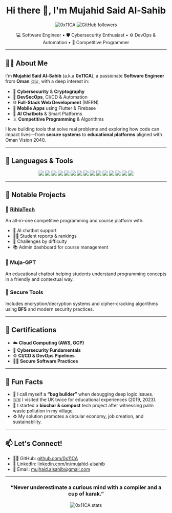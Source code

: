 <h1 align="center">Hi there 👋, I'm Mujahid Said Al-Sahib</h1>

<p align="center">
  <img src="https://komarev.com/ghpvc/?username=0x11CA&label=Profile%20views&color=0e75b6&style=flat" alt="0x11CA" />
  <img src="https://img.shields.io/github/followers/0x11CA?label=Follow&style=social" alt="GitHub followers">
</p>

<p align="center">
  💻 Software Engineer • 🛡️ Cybersecurity Enthusiast • ⚙️ DevOps & Automation • 🧠 Competitive Programmer  
</p>

---

## 🧑‍💼 About Me

I'm **Mujahid Said Al-Sahib** (a.k.a **0x11CA**), a passionate **Software Engineer** from **Oman** 🇴🇲, with a deep interest in:

- 🔐 **Cybersecurity** & **Cryptography**
- 🧪 **DevSecOps**, CI/CD & Automation
- 🌐 **Full-Stack Web Development** (MERN)
- 📱 **Mobile Apps** using Flutter & Firebase
- 🤖 **AI Chatbots** & Smart Platforms
- ⚔️ **Competitive Programming** & Algorithms

I love building tools that solve real problems and exploring how code can impact lives—from **secure systems** to **educational platforms** aligned with Oman Vision 2040.

---

## 🔧 Languages & Tools

<p align="center">
  <img src="https://img.shields.io/badge/-JavaScript-black?style=flat-square&logo=javascript" />
  <img src="https://img.shields.io/badge/-Python-black?style=flat-square&logo=python" />
  <img src="https://img.shields.io/badge/-Go-black?style=flat-square&logo=go" />
  <img src="https://img.shields.io/badge/-C++-black?style=flat-square&logo=c%2B%2B" />
  <img src="https://img.shields.io/badge/-PHP-black?style=flat-square&logo=php" />
  <img src="https://img.shields.io/badge/-Dart-black?style=flat-square&logo=dart" />
  <img src="https://img.shields.io/badge/-React-black?style=flat-square&logo=react" />
  <img src="https://img.shields.io/badge/-Node.js-black?style=flat-square&logo=node.js" />
  <img src="https://img.shields.io/badge/-Express.js-black?style=flat-square&logo=express" />
  <img src="https://img.shields.io/badge/-MongoDB-black?style=flat-square&logo=mongodb" />
  <img src="https://img.shields.io/badge/-Flutter-black?style=flat-square&logo=flutter" />
  <img src="https://img.shields.io/badge/-Firebase-black?style=flat-square&logo=firebase" />
  <img src="https://img.shields.io/badge/-TailwindCSS-black?style=flat-square&logo=tailwind-css" />
  <img src="https://img.shields.io/badge/-Docker-black?style=flat-square&logo=docker" />
  <img src="https://img.shields.io/badge/-Linux-black?style=flat-square&logo=linux" />
</p>

---

## 🚀 Notable Projects

### 🔹 [RihlaTech](https://github.com/0x11CA)
An all-in-one competitive programming and course platform with:
- 🧠 AI chatbot support
- 🧑‍🎓 Student reports & rankings
- 🧩 Challenges by difficulty
- 📚 Admin dashboard for course management

### 🔹 Muja-GPT
An educational chatbot helping students understand programming concepts in a friendly and contextual way.

### 🔹 Secure Tools
Includes encryption/decryption systems and cipher-cracking algorithms using **BFS** and modern security practices.

---

## 📜 Certifications

- ☁️ **Cloud Computing (AWS, GCP)**
- 🔐 **Cybersecurity Fundamentals**
- ⚙️ **CI/CD & DevOps Pipelines**
- 👨‍💻 **Secure Software Practices**

---

## 🧠 Fun Facts

- 🐞 I call myself a **“bug builder”** when debugging deep logic issues.
- 🇬🇧 I visited the UK twice for educational experiences (2019, 2023).
- 🌿 I started a **biochar & compost** tech project after witnessing palm waste pollution in my village.
- ♻️ My solution promotes a circular economy, job creation, and sustainability.

---

## 📫 Let's Connect!

- 🧑‍💻 GitHub: [github.com/0x11CA](https://github.com/0x11CA)
- 💼 LinkedIn: [linkedin.com/in/mujahid-alsahib](https://linkedin.com/in/mujahid-alsahib)
- 📧 Email: mujhaid.alsahib@gmail.com

---

<h3 align="center">“Never underestimate a curious mind with a compiler and a cup of karak.”</h3>

<p align="center">
  <img src="https://github-readme-stats.vercel.app/api?username=0x11CA&show_icons=true&theme=tokyonight" alt="0x11CA stats"/>
</p>
